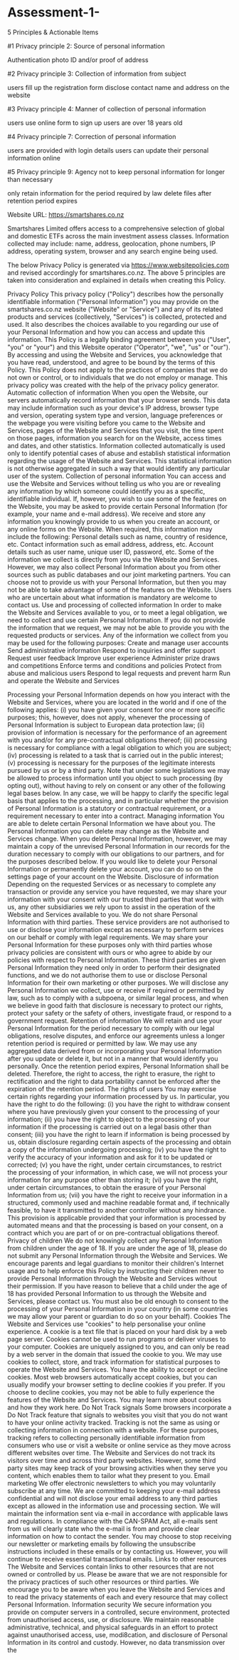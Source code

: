 # Assessment-1-
5 Principles & Actionable Items 


#1 Privacy principle 2: Source of personal information 

Authentication 
photo ID and/or proof of address

#2 Privacy principle 3: Collection of information from subject 

users fill up the registration form
disclose contact name and address on the website 

#3 Privacy principle 4: Manner of collection of personal information 

users use online form to sign up
users are over 18 years old  

#4 Privacy principle 7: Correction of personal information 

users are provided with login details 
users can update their personal information online

#5 Privacy principle 9: Agency not to keep personal information for longer than necessary 

only retain information for the period required by law
delete files after retention period expires 



Website URL: https://smartshares.co.nz

Smartshares Limited offers access to a comprehensive selection of global and domestic ETFs across the main investment assess classes. Information collected may include: name, address, geolocation, phone numbers, IP address, operating system, browser and any search engine being used. 

The below Privacy Policy is generated via https://www.websitepolicies.com and revised accordingly for smartshares.co.nz. The above 5 principles are taken into consideration and explained in details when creating this Policy. 


Privacy Policy 
This privacy policy ("Policy") describes how the personally identifiable information ("Personal Information") you may provide on the smartshares.co.nz website ("Website" or "Service") and any of its related products and services (collectively, "Services") is collected, protected and used. It also describes the choices available to you regarding our use of your Personal Information and how you can access and update this information. This Policy is a legally binding agreement between you ("User", "you" or "your") and this Website operator ("Operator", "we", "us" or "our"). By accessing and using the Website and Services, you acknowledge that you have read, understood, and agree to be bound by the terms of this Policy. This Policy does not apply to the practices of companies that we do not own or control, or to individuals that we do not employ or manage. This privacy policy was created with the help of the privacy policy generator. 
Automatic collection of information 
When you open the Website, our servers automatically record information that your browser sends. This data may include information such as your device's IP address, browser type and version, operating system type and version, language preferences or the webpage you were visiting before you came to the Website and Services, pages of the Website and Services that you visit, the time spent on those pages, information you search for on the Website, access times and dates, and other statistics. 
Information collected automatically is used only to identify potential cases of abuse and establish statistical information regarding the usage of the Website and Services. This statistical information is not otherwise aggregated in such a way that would identify any particular user of the system. 
Collection of personal information 
You can access and use the Website and Services without telling us who you are or revealing any information by which someone could identify you as a specific, identifiable individual. If, however, you wish to use some of the features on the Website, you may be asked to provide certain Personal Information (for example, your name and e-mail address). We receive and store any information you knowingly provide to us when you create an account, or any online forms on the Website. When required, this information may include the following: 
Personal details such as name, country of residence, etc. Contact information such as email address, address, etc. Account details such as user name, unique user ID, password, etc. 
Some of the information we collect is directly from you via the Website and Services. However, we may also collect Personal Information about you from other sources such as public databases and our joint marketing partners. You can choose not to provide us with your Personal Information, but then you may not be able to take advantage of some of the features on the Website. Users who are uncertain about what information is mandatory are welcome to contact us. 
Use and processing of collected information 
In order to make the Website and Services available to you, or to meet a legal obligation, we need to collect and use certain Personal Information. If you do not provide the information that we request, we may not be able to provide you with the requested products or services. Any of the information we collect from you may be used for the following purposes: 
Create and manage user accounts 
Send administrative information 
Respond to inquiries and offer support Request user feedback 
Improve user experience Administer prize draws and competitions 
Enforce terms and conditions and policies 
Protect from abuse and malicious users 
Respond to legal requests and prevent harm 
Run and operate the Website and Services 

Processing your Personal Information depends on how you interact with the Website and Services, where you are located in the world and if one of the following applies: (i) you have given your consent for one or more specific purposes; this, however, does not apply, whenever the processing of Personal Information is subject to European data protection law; (ii) provision of information is necessary for the performance of an agreement with you and/or for any pre-contractual obligations thereof; (iii) processing is necessary for compliance with a legal obligation to which you are subject; (iv) processing is related to a task that is carried out in the public interest; (v) processing is necessary for the purposes of the legitimate interests pursued by us or by a third party. 
Note that under some legislations we may be allowed to process information until you object to such processing (by opting out), without having to rely on consent or any other of the following legal bases below. In any case, we will be happy to clarify the specific legal basis that applies to the processing, and in particular whether the provision of Personal Information is a statutory or contractual requirement, or a requirement necessary to enter into a contract. 
Managing information 
You are able to delete certain Personal Information we have about you. The Personal Information you can delete may change as the Website and Services change. When you delete Personal Information, however, we may maintain a copy of the unrevised Personal Information in our records for the duration necessary to comply with our obligations to our partners, and for the purposes described below. If you would like to delete your Personal Information or permanently delete your account, you can do so on the settings page of your account on the Website. 
Disclosure of information 
Depending on the requested Services or as necessary to complete any transaction or provide any service you have requested, we may share your information with your consent with our trusted third parties that work with us, any other subsidiaries we rely upon to assist in the operation of the Website and Services available to you. We do not share Personal Information with third parties. These service providers are not authorised to use or disclose your information except as necessary to perform services on our behalf or comply with legal requirements. We may share your Personal Information for these purposes only with third parties whose privacy policies are consistent with ours or who agree to abide by our policies with respect to Personal Information. These third parties are given Personal Information they need only in order to perform their designated functions, and we do not authorise them to use or disclose Personal Information for their own marketing or other purposes. 
We will disclose any Personal Information we collect, use or receive if required or permitted by law, such as to comply with a subpoena, or similar legal process, and when we believe in good faith that disclosure is necessary to protect our rights, protect your safety or the safety of others, investigate fraud, or respond to a government request. 
Retention of information 
We will retain and use your Personal Information for the period necessary to comply with our legal obligations, resolve disputes, and enforce our agreements unless a longer retention period is required or permitted by law. We may use any aggregated data derived from or incorporating your Personal Information after you update or delete it, but not in a manner that would identify you personally. Once the retention period expires, Personal Information shall be deleted. Therefore, the right to access, the right to erasure, the right to rectification and the right to data portability cannot be enforced after the expiration of the retention period. 
The rights of users 
You may exercise certain rights regarding your information processed by us. In particular, you have the right to do the following: (i) you have the right to withdraw consent where you have previously given your consent to the processing of your information; (ii) you have the right to object to the processing of your information if the processing is carried out on a legal basis other than consent; (iii) you have the right to learn if information is being processed by us, obtain disclosure regarding certain aspects of the processing and obtain a copy of the information undergoing processing; (iv) you have the right to verify the accuracy of your information and ask for it to be updated or 
corrected; (v) you have the right, under certain circumstances, to restrict the processing of your information, in which case, we will not process your information for any purpose other than storing it; (vi) you have the right, under certain circumstances, to obtain the erasure of your Personal Information from us; (vii) you have the right to receive your information in a structured, commonly used and machine readable format and, if technically feasible, to have it transmitted to another controller without any hindrance. This provision is applicable provided that your information is processed by automated means and that the processing is based on your consent, on a contract which you are part of or on pre-contractual obligations thereof. 
Privacy of children 
We do not knowingly collect any Personal Information from children under the age of 18. If you are under the age of 18, please do not submit any Personal Information through the Website and Services. We encourage parents and legal guardians to monitor their children's Internet usage and to help enforce this Policy by instructing their children never to provide Personal Information through the Website and Services without their permission. If you have reason to believe that a child under the age of 18 has provided Personal Information to us through the Website and Services, please contact us. You must also be old enough to consent to the processing of your Personal Information in your country (in some countries we may allow your parent or guardian to do so on your behalf). 
Cookies 
The Website and Services use "cookies" to help personalise your online experience. A cookie is a text file that is placed on your hard disk by a web page server. Cookies cannot be used to run programs or deliver viruses to your computer. Cookies are uniquely assigned to you, and can only be read by a web server in the domain that issued the cookie to you. 
We may use cookies to collect, store, and track information for statistical purposes to operate the Website and Services. You have the ability to accept or decline cookies. Most web browsers automatically accept cookies, but you can usually modify your browser setting to decline cookies if you prefer. If you choose to decline cookies, you may not be able to fully experience the features of the Website and Services. You may learn more about cookies and how they work here. 
Do Not Track signals 
Some browsers incorporate a Do Not Track feature that signals to websites you visit that you do not want to have your online activity tracked. Tracking is not the same as using or collecting information in connection with a website. For these purposes, tracking refers to collecting personally identifiable information from consumers who use or visit a website or online service as they move across different websites over time. The Website and Services do not track its visitors over time and across third party websites. However, some third party sites may keep track of your browsing activities when they serve you content, which enables them to tailor what they present to you. 
Email marketing 
We offer electronic newsletters to which you may voluntarily subscribe at any time. We are committed to keeping your e-mail address confidential and will not disclose your email address to any third parties except as allowed in the information use and processing section. We will maintain the information sent via e-mail in accordance with applicable laws and regulations. 
In compliance with the CAN-SPAM Act, all e-mails sent from us will clearly state who the e-mail is from and provide clear information on how to contact the sender. You may choose to stop receiving our newsletter or marketing emails by following the unsubscribe instructions included in these emails or by contacting us. However, you will continue to receive essential transactional emails. 
Links to other resources 
The Website and Services contain links to other resources that are not owned or controlled by us. Please be aware that we are not responsible for the privacy practices of such other resources or third parties. We encourage you to be aware when you leave the Website and Services and to read the privacy statements of each and every resource that may collect Personal Information. 
Information security 
We secure information you provide on computer servers in a controlled, secure environment, protected from unauthorised access, use, or disclosure. We maintain reasonable administrative, technical, and physical safeguards in an effort to protect against unauthorised access, use, modi8cation, and disclosure of Personal Information in its control and custody. However, no data transmission over the 


